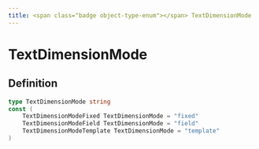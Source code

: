 ```yaml
---
title: <span class="badge object-type-enum"></span> TextDimensionMode
---
```

# <span class="badge object-type-enum"></span> TextDimensionMode

## Definition

```go
type TextDimensionMode string
const (
	TextDimensionModeFixed TextDimensionMode = "fixed"
	TextDimensionModeField TextDimensionMode = "field"
	TextDimensionModeTemplate TextDimensionMode = "template"
)

```

